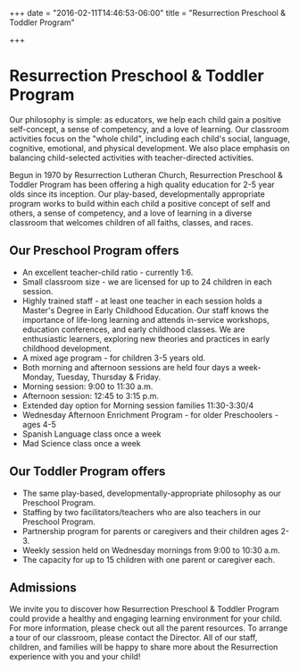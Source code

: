 +++
date = "2016-02-11T14:46:53-06:00"
title = "Resurrection Preschool & Toddler Program"

+++

# Resurrection Preschool & Toddler Program

Our philosophy is simple: as educators, we help each child gain a positive self-concept, a sense of competency, and a love of learning.  Our classroom activities focus on the "whole child", including each child's social, language, cognitive, emotional, and physical development.  We also place emphasis on balancing child-selected activities with teacher-directed activities.

Begun in 1970 by Resurrection Lutheran Church, Resurrection Preschool & Toddler Program has been offering a high quality education for 2-5 year olds since its inception.  Our play-based, developmentally appropriate program works to build within each child a positive concept of self and others, a sense of competency, and a love of learning in a diverse classroom that welcomes children of all faiths, classes, and races.

## Our Preschool Program offers
* An excellent teacher-child ratio - currently 1:6.
* Small classroom size - we are licensed for up to 24 children in each session.
* Highly trained staff  - at least one teacher in each session holds a Master's Degree in Early Childhood Education.  Our staff knows the importance of life-long learning and attends in-service workshops, education conferences, and early childhood classes.  We are enthusiastic learners, exploring new theories and practices in early childhood development.
* A mixed age program - for children 3-5 years old.
* Both morning and afternoon sessions are held four days a week- Monday, Tuesday, Thursday & Friday.
* Morning session:  9:00 to 11:30 a.m.
* Afternoon session:  12:45 to 3:15 p.m.
* Extended day option for Morning session families 11:30-3:30/4 
* Wednesday Afternoon Enrichment Program - for older Preschoolers - ages 4-5
* Spanish Language class once a week
* Mad Science class once a week

## Our Toddler Program offers
* The same play-based, developmentally-appropriate philosophy as our Preschool Program.
* Staffing by two facilitators/teachers who are also teachers in our Preschool Program.
* Partnership program for parents or caregivers and their children ages 2-3.
* Weekly session held on Wednesday mornings from 9:00 to 10:30 a.m.
* The capacity for up to 15 children with one parent or caregiver each.

## Admissions
We invite you to discover how Resurrection Preschool & Toddler Program could provide a healthy and engaging learning environment for your child.  For more information, please check out all the parent resources. To arrange a tour of our classroom, please contact the Director.  All of our staff, children, and families will be happy to share more about the Resurrection experience with you and your child!
